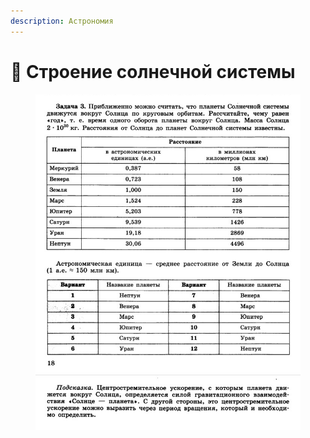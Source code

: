 ```yaml
---
description: Астрономия
---
```


# 📗 Строение солнечной системы

<figure><img src="../../../.gitbook/assets/image (2).png" alt=""><figcaption></figcaption></figure>
